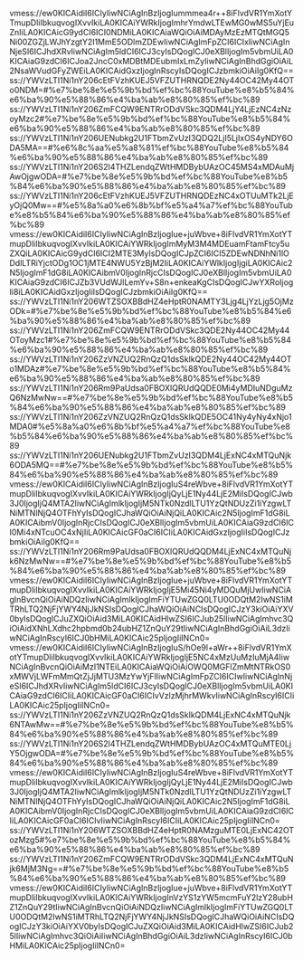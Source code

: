 vmess://ew0KICAidiI6ICIyIiwNCiAgInBzIjogIummmea4r++8iFlvdVR1YmXotYTmupDliIbkuqvogIXvvIkiLA0KICAiYWRkIjogImhrYmdwLTEwMG0wMS5uYjEuZnIiLA0KICAicG9ydCI6ICI0NDMiLA0KICAiaWQiOiAiMDAyMzEzMTQtMGQ5Ni00ZGZjLWJhYzgtY2I1MmE5ODlmZDEwIiwNCiAgImFpZCI6ICIxIiwNCiAgInNjeSI6ICJhdXRvIiwNCiAgIm5ldCI6ICJ3cyIsDQogICJ0eXBlIjogIm5vbmUiLA0KICAiaG9zdCI6ICJoa2JncC0xMDBtMDEubmIxLmZyIiwNCiAgInBhdGgiOiAiL2NsaWVudGFyZWEiLA0KICAidGxzIjogInRscyIsDQogICJzbmkiOiAiIg0KfQ==
ss://YWVzLTI1Ni1nY206cEtFVzhKUEJ5VFZUTHRNQDE2Ny44OC42My44OTo0NDM=#%e7%be%8e%e5%9b%bd%ef%bc%88YouTube%e8%b5%84%e6%ba%90%e5%88%86%e4%ba%ab%e8%80%85%ef%bc%89
ss://YWVzLTI1Ni1nY206ZmFCQW9ENTRrODdVSkc3QDM4LjY4LjEzNC4zNzoyMzc2#%e7%be%8e%e5%9b%bd%ef%bc%88YouTube%e8%b5%84%e6%ba%90%e5%88%86%e4%ba%ab%e8%80%85%ef%bc%89
ss://YWVzLTI1Ni1nY206UENubkg2U1FTbmZvUzI3QDQ2LjI5LjIxOS4yNDY6ODA5MA==#%e6%8c%aa%e5%a8%81%ef%bc%88YouTube%e8%b5%84%e6%ba%90%e5%88%86%e4%ba%ab%e8%80%85%ef%bc%89
ss://YWVzLTI1Ni1nY206S2l4THZLendqZWtHMDBybUAzOC45MS4xMDAuMjAwOjgwODA=#%e7%be%8e%e5%9b%bd%ef%bc%88YouTube%e8%b5%84%e6%ba%90%e5%88%86%e4%ba%ab%e8%80%85%ef%bc%89
ss://YWVzLTI1Ni1nY206cEtFVzhKUEJ5VFZUTHRNQDEzNC4xOTUuMTk2LjEyOjQ0Mw==#%e5%8a%a0%e6%8b%bf%e5%a4%a7%ef%bc%88YouTube%e8%b5%84%e6%ba%90%e5%88%86%e4%ba%ab%e8%80%85%ef%bc%89
vmess://ew0KICAidiI6ICIyIiwNCiAgInBzIjogIue+juWbve+8iFlvdVR1YmXotYTmupDliIbkuqvogIXvvIkiLA0KICAiYWRkIjogImMyM3M4MDEuamFtamFtcy5uZXQiLA0KICAicG9ydCI6ICI2MTE3MyIsDQogICJpZCI6ICI5ZDEwNDNhNi1lODdlLTRiYjctODg1OC1jMTE4NWU5YzBjM2IiLA0KICAiYWlkIjogIjgiLA0KICAic2N5IjogImF1dG8iLA0KICAibmV0IjogInRjcCIsDQogICJ0eXBlIjogIm5vbmUiLA0KICAiaG9zdCI6ICJZb3VUdWJlLemYv+S8n+enkeaKgCIsDQogICJwYXRoIjogIi8iLA0KICAidGxzIjogIiIsDQogICJzbmkiOiAiIg0KfQ==
ss://YWVzLTI1Ni1nY206WTZSOXBBdHZ4eHptR0NAMTY3Ljg4LjYzLjg5OjMzODk=#%e7%be%8e%e5%9b%bd%ef%bc%88YouTube%e8%b5%84%e6%ba%90%e5%88%86%e4%ba%ab%e8%80%85%ef%bc%89
ss://YWVzLTI1Ni1nY206ZmFCQW9ENTRrODdVSkc3QDE2Ny44OC42My44OToyMzc1#%e7%be%8e%e5%9b%bd%ef%bc%88YouTube%e8%b5%84%e6%ba%90%e5%88%86%e4%ba%ab%e8%80%85%ef%bc%89
ss://YWVzLTI1Ni1nY206ZzVNZUQ2RnQzQ1dsSklkQDE2Ny44OC42My44OTo1MDAz#%e7%be%8e%e5%9b%bd%ef%bc%88YouTube%e8%b5%84%e6%ba%90%e5%88%86%e4%ba%ab%e8%80%85%ef%bc%89
ss://YWVzLTI1Ni1nY206Rm9PaUdsa0FBOXlQRUdQQDE0Mi4yMDIuNDguMzQ6NzMwNw==#%e7%be%8e%e5%9b%bd%ef%bc%88YouTube%e8%b5%84%e6%ba%90%e5%88%86%e4%ba%ab%e8%80%85%ef%bc%89
ss://YWVzLTI1Ni1nY206ZzVNZUQ2RnQzQ1dsSklkQDE5OC41Ny4yNy4xNjo1MDA0#%e5%8a%a0%e6%8b%bf%e5%a4%a7%ef%bc%88YouTube%e8%b5%84%e6%ba%90%e5%88%86%e4%ba%ab%e8%80%85%ef%bc%89
ss://YWVzLTI1Ni1nY206UENubkg2U1FTbmZvUzI3QDM4LjExNC4xMTQuNjk6ODA5MQ==#%e7%be%8e%e5%9b%bd%ef%bc%88YouTube%e8%b5%84%e6%ba%90%e5%88%86%e4%ba%ab%e8%80%85%ef%bc%89
vmess://ew0KICAidiI6ICIyIiwNCiAgInBzIjogIuS4reWbve+8iFlvdVR1YmXotYTmupDliIbkuqvogIXvvIkiLA0KICAiYWRkIjogIjQyLjE1Ny44LjE2MiIsDQogICJwb3J0IjogIjQ4MTA2IiwNCiAgImlkIjogIjM5NTk0NzdlLTU1YzQtNDUzZi1iYzgwLTNiMTNlNjQ4OTFhYyIsDQogICJhaWQiOiAiNjQiLA0KICAic2N5IjogImF1dG8iLA0KICAibmV0IjogInRjcCIsDQogICJ0eXBlIjogIm5vbmUiLA0KICAiaG9zdCI6ICI0Mi4xNTcuOC4xNjIiLA0KICAicGF0aCI6ICIiLA0KICAidGxzIjogIiIsDQogICJzbmkiOiAiIg0KfQ==
ss://YWVzLTI1Ni1nY206Rm9PaUdsa0FBOXlQRUdQQDM4LjExNC4xMTQuNjk6NzMwNw==#%e7%be%8e%e5%9b%bd%ef%bc%88YouTube%e8%b5%84%e6%ba%90%e5%88%86%e4%ba%ab%e8%80%85%ef%bc%89
vmess://ew0KICAidiI6ICIyIiwNCiAgInBzIjogIue+juWbve+8iFlvdVR1YmXotYTmupDliIbkuqvogIXvvIkiLA0KICAiYWRkIjogIjE5Mi45Ni4yMDQuMjUwIiwNCiAgInBvcnQiOiAiNDQzIiwNCiAgImlkIjogImFiYTUwZGQ0LTU0ODQtM2IwNS1iMTRhLTQ2NjFjYWY4NjJkNSIsDQogICJhaWQiOiAiNCIsDQogICJzY3kiOiAiYXV0byIsDQogICJuZXQiOiAid3MiLA0KICAidHlwZSI6ICJub25lIiwNCiAgImhvc3QiOiAidXNhLXdhc2hpbmd0b24ubHZ1ZnQuY29tIiwNCiAgInBhdGgiOiAiL3dzIiwNCiAgInRscyI6ICJ0bHMiLA0KICAic25pIjogIiINCn0=
vmess://ew0KICAidiI6ICIyIiwNCiAgInBzIjogIuS/hOe9l+aWr++8iFlvdVR1YmXotYTmupDliIbkuqvogIXvvIkiLA0KICAiYWRkIjogIjE5NC4xMzUuMzIuMjA4IiwNCiAgInBvcnQiOiAiMzI1NTEiLA0KICAiaWQiOiAiOWQ0MGFlZmMtNTRkOS0xMWVjLWFmMmQtZjJjMTU3MzYwYjFlIiwNCiAgImFpZCI6ICIwIiwNCiAgInNjeSI6ICJhdXRvIiwNCiAgIm5ldCI6ICJ3cyIsDQogICJ0eXBlIjogIm5vbmUiLA0KICAiaG9zdCI6ICIiLA0KICAicGF0aCI6ICIvVzlzMjhrMWkvIiwNCiAgInRscyI6ICIiLA0KICAic25pIjogIiINCn0=
ss://YWVzLTI1Ni1nY206ZzVNZUQ2RnQzQ1dsSklkQDM4LjExNC4xMTQuNjk6NTAwMw==#%e7%be%8e%e5%9b%bd%ef%bc%88YouTube%e8%b5%84%e6%ba%90%e5%88%86%e4%ba%ab%e8%80%85%ef%bc%89
ss://YWVzLTI1Ni1nY206S2l4THZLendqZWtHMDBybUAzOC4xMTQuMTE0LjY5OjgwODA=#%e7%be%8e%e5%9b%bd%ef%bc%88YouTube%e8%b5%84%e6%ba%90%e5%88%86%e4%ba%ab%e8%80%85%ef%bc%89
vmess://ew0KICAidiI6ICIyIiwNCiAgInBzIjogIuS4reWbve+8iFlvdVR1YmXotYTmupDliIbkuqvogIXvvIkiLA0KICAiYWRkIjogIjQyLjE1Ny44LjE2MiIsDQogICJwb3J0IjogIjQ4MTA2IiwNCiAgImlkIjogIjM5NTk0NzdlLTU1YzQtNDUzZi1iYzgwLTNiMTNlNjQ4OTFhYyIsDQogICJhaWQiOiAiNjQiLA0KICAic2N5IjogImF1dG8iLA0KICAibmV0IjogInRjcCIsDQogICJ0eXBlIjogIm5vbmUiLA0KICAiaG9zdCI6ICIiLA0KICAicGF0aCI6ICIvIiwNCiAgInRscyI6ICIiLA0KICAic25pIjogIiINCn0=
ss://YWVzLTI1Ni1nY206WTZSOXBBdHZ4eHptR0NAMzguMTE0LjExNC42OTozMzg5#%e7%be%8e%e5%9b%bd%ef%bc%88YouTube%e8%b5%84%e6%ba%90%e5%88%86%e4%ba%ab%e8%80%85%ef%bc%89
ss://YWVzLTI1Ni1nY206ZmFCQW9ENTRrODdVSkc3QDM4LjExNC4xMTQuNjk6MjM3Ng==#%e7%be%8e%e5%9b%bd%ef%bc%88YouTube%e8%b5%84%e6%ba%90%e5%88%86%e4%ba%ab%e8%80%85%ef%bc%89
vmess://ew0KICAidiI6ICIyIiwNCiAgInBzIjogIue+juWbve+8iFlvdVR1YmXotYTmupDliIbkuqvogIXvvIkiLA0KICAiYWRkIjogInVzYS1zYW5mcmFuY2lzY28ubHZ1ZnQuY29tIiwNCiAgInBvcnQiOiAiNDQzIiwNCiAgImlkIjogImFiYTUwZGQ0LTU0ODQtM2IwNS1iMTRhLTQ2NjFjYWY4NjJkNSIsDQogICJhaWQiOiAiNCIsDQogICJzY3kiOiAiYXV0byIsDQogICJuZXQiOiAid3MiLA0KICAidHlwZSI6ICJub25lIiwNCiAgImhvc3QiOiAiIiwNCiAgInBhdGgiOiAiL3dzIiwNCiAgInRscyI6ICJ0bHMiLA0KICAic25pIjogIiINCn0=
